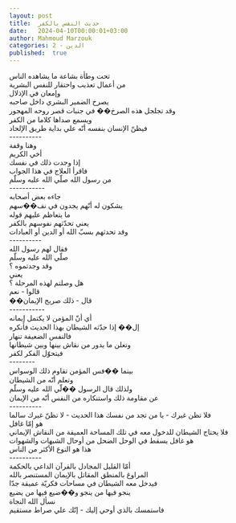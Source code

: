 ```yaml
---
layout: post
title:  حديث النفس بالكفر
date:   2024-04-10T00:00:01+03:00
author: Mahmoud Marzouk
categories: 2 - الدين
published:  true
---
```

تحت وطأة بشاعة ما يشاهده الناس\
من أعمال تعذيب واحتقار للنفس البشرية\
وإمعان في الإذلال\
يصرخ الضمير البشري داخل صاحبه\
وقد تجلجل هذه الصرخ�� في جنبات قصر روحه المهجور\
ويسمع صداها كلاما من الكفر\
فيظنّ الإنسان بنفسه أنّه علي بداية طريق الإلحاد\
\-\-\-\-\-\-\-\-\--\
وهنا وقفة\
أخي الكريم\
إذا وجدت ذلك في نفسك\
فاقرأ العلاج في هذا الجواب\
من رسول الله صلّي الله عليه وسلّم\
\-\-\-\-\-\-\-\-\-\--\
جاءه بعض أصحابه\
يشكون له أنّهم يجدون في نف��سهم\
ما يتعاظم عليهم قوله\
يعني تحدّثهم نفوسهم بالكفر\
وقد تحدثهم بسبّ الله أو الدين أو العبادات\
\-\-\-\-\-\-\-\-\--\
فقال لهم رسول الله\
صلّي الله عليه وسلّم\
وقد وجدتموه ؟\
يعني\
هل وصلتم لهذه المرحلة ؟\
قالوا - نعم\
��قال - ذلك صريح الإيمان\
\-\-\-\-\-\-\-\-\-\--\
أي أنّ المؤمن لا يكتمل إيمانه\
إل�� إذا حدّثه الشيطان بهذا الحديث فأنكره\
فالنفس الضعيفة تنهار\
وتعلن ما يدور من نقاش بينها وبين شيطانها\
فيتحوّل الفكر لكفر\
\-\-\-\-\-\-\--\
بينما ��فس المؤمن تقاوم ذلك الوسواس\
وتعلم أنّه من الشيطان\
ولذلك قال الرسول ��لّي الله عليه وسلّم\
عن مقاومة ذلك واستنكاره من النفس أنّه من الإيمان\
\-\-\-\-\-\-\-\-\--\
فلا تظن غيرك - يا من تجد من نفسك هذا الحديث - لا تظنّ غيرك
سالما\
هو إمّا غافل\
فلا يحتاج الشيطان للدخول معه في تلك المساحة العميقة من النقاش
الإيماني\
هو غافل يسقط في الوحل الضحل من أوحال الشبهات والشهوات\
هذا هو النوع الأكثر من الناس\
\-\-\-\-\-\-\-\-\--\
أمّا القليل المجادل بالقرآن الداعي بالحكمة\
المراوغ بالمنطق المقاتل بالإيمان المستنصر بالله\
فيدخل معه الشيطان في مساحات فكريّة عميقة جدّا\
ينجو فيها من ينجو و��ضيع فيها من يضيع\
نسأل الله النجاة\
فاستمسك بالذي أوحي إليك - إنّك علي صراط مستقيم
